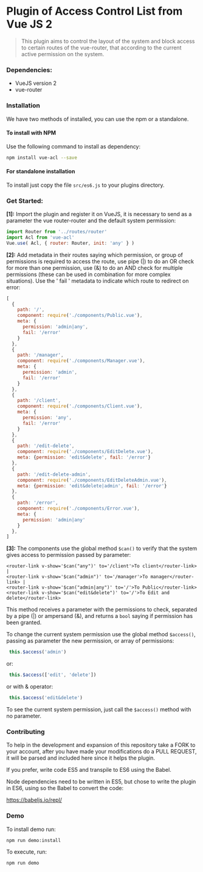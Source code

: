 # Plugin of Access Control List from Vue JS 2

>This plugin aims to control the layout of the system and block access to certain routes of the vue-router, that according to the current active permission on the system.

### Dependencies:
- VueJS version 2
- vue-router

### Installation

We have two methods of installed, you can use the npm or a standalone.

#### To install with NPM

Use the following command to install as dependency:
```bash
npm install vue-acl --save
```
#### For standalone installation

To install just copy the file `src/es6.js` to your plugins directory.

### Get Started:

**[1]:** Import the plugin and register it on VueJS, it is necessary to send as a parameter the vue router-router and the default system permission:

```js
import Router from '../routes/router'
import Acl from 'vue-acl'
Vue.use( Acl, { router: Router, init: 'any' } )
```

**[2]:** Add metadata in their routes saying which permission, or group of permissions is required to access the route, use pipe (|) to do an OR check for more than one permission, use (&) to do an AND check for multiple permissions (these can be used in combination for more complex situations). Use the ' fail ' metadata to indicate which route to redirect on error:
```js
[
  {
    path: '/',
    component: require('./components/Public.vue'),
    meta: {
      permission: 'admin|any',
      fail: '/error'
    }
  },
  {
    path: '/manager',
    component: require('./components/Manager.vue'),
    meta: {
      permission: 'admin',
      fail: '/error'
    }
  },
  {
    path: '/client',
    component: require('./components/Client.vue'),
    meta: {
      permission: 'any',
      fail: '/error'
    }
  },
  {
    path: '/edit-delete',
    component: require('./components/EditDelete.vue'),
    meta: {permission: 'edit&delete', fail: '/error'}
  },
  {
    path: '/edit-delete-admin',
    component: require('./components/EditDeleteAdmin.vue'),
    meta: {permission: 'edit&delete|admin', fail: '/error'}
  },
  {
    path: '/error',
    component: require('./components/Error.vue'),
    meta: {
      permission: 'admin|any'
    }
  },
]
```



**[3]:** The components use the global method `$can()` to verify that the system gives access to permission passed by parameter:
```vue
<router-link v-show='$can("any")' to='/client'>To client</router-link> |
<router-link v-show='$can("admin")' to='/manager'>To manager</router-link> |
<router-link v-show='$can("admin|any")' to='/'>To Public</router-link>
<router-link v-show='$can("edit&delete")' to='/'>To Edit and delete</router-link>
```
This method receives a parameter with the permissions to check, separated by a pipe (|) or ampersand (&), and returns a `bool` saying if permission has been granted.

To change the current system permission use the global method `$access()`, passing as parameter the new permission, or array of permissions:
```js
 this.$access('admin')
```
or:
```js
 this.$access(['edit', 'delete'])
```
or with & operator:
```js
 this.$access('edit&delete')
```

To see the current system permission, just call the `$access()` method with no parameter.

### Contributing

To help in the development and expansion of this repository take a FORK to your account, after you have made your modifications do a PULL REQUEST, it will be parsed and included here since it helps the plugin.

If you prefer, write code ES5 and transpile to ES6 using the Babel.

Node dependencies need to be written in ES5, but chose to write the plugin in ES6, using so the Babel to convert the code:

https://babeljs.io/repl/

### Demo
To install demo run:
```bash
npm run demo:install
```
To execute, run:
```js
npm run demo
```
